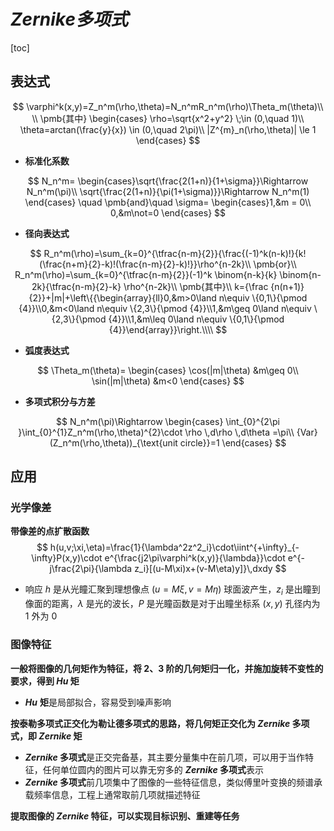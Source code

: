 # ***Zernike多项式***

[toc]



## **表达式**

$$
\varphi^k(x,y)=Z_n^m(\rho,\theta)=N_n^mR_n^m(\rho)\Theta_m(\theta)\\
\\
\pmb{其中}
\begin{cases}
\rho=\sqrt{x^2+y^2} \;\in (0,\quad 1)\\
\theta=arctan(\frac{y}{x}) \in (0,\quad 2\pi)\\
|Z^{m}_n(\rho,\theta)| \le 1
\end{cases}
$$

- **标准化系数**

$$
N_n^m=
\begin{cases}\sqrt{\frac{2(1+n)}{1+\sigma}}\Rightarrow N_n^m(\pi)\\
\sqrt{\frac{2(1+n)}{\pi(1+\sigma)}}\Rightarrow N_n^m(1)
\end{cases}
\quad \pmb{and}\quad 
\sigma=
\begin{cases}1,&m = 0\\
0,&m\not=0 
\end{cases}
$$

- **径向表达式** 

$$
R_n^m(\rho)=\sum_{k=0}^{\tfrac{n-m}{2}}{\frac{(-1)^k(n-k)!}{k!(\frac{n+m}{2}-k)!(\frac{n-m}{2}-k)!}}\rho^{n-2k}\\
\pmb{or}\\
R_n^m(\rho)=\sum_{k=0}^{\tfrac{n-m}{2}}(-1)^k \binom{n-k}{k} \binom{n-2k}{\tfrac{n-m}{2}-k} \rho^{n-2k}\\
\pmb{其中}\\
k={\frac {n(n+1)}{2}}+|m|+\left\{{\begin{array}{ll}0,&m>0\land n\equiv \{0,1\}{\pmod {4}}\\0,&m<0\land n\equiv \{2,3\}{\pmod {4}}\\1,&m\geq 0\land n\equiv \{2,3\}{\pmod {4}}\\1,&m\leq 0\land n\equiv \{0,1\}{\pmod {4}}\end{array}}\right.\\\\
$$



- **弧度表达式**

$$
\Theta_m(\theta)=
\begin{cases}
\cos(|m|\theta) &m\geq 0\\
\sin(|m|\theta) &m<0
\end{cases}
$$



- **多项式积分与方差**

$$
N_n^m(\pi)\Rightarrow
\begin{cases}
\int_{0}^{2\pi }\int_{0}^{1}Z_n^m(\rho,\theta)^{2}\cdot \rho \,d\rho \,d\theta =\pi\\
{Var} (Z_n^m(\rho,\theta))_{\text{unit circle}}=1
\end{cases}
$$



## **应用**

### **光学像差**

**带像差的点扩散函数**
$$
h(u,v;\xi,\eta)=\frac{1}{\lambda^2z^2_i}\cdot\iint^{+\infty}_{-\infty}P(x,y)\cdot e^{\frac{j2\pi\varphi^k(x,y)}{\lambda}}\cdot e^{-j\frac{2\pi}{\lambda z_i}[(u-M\xi)x+(v-M\eta)y]}\,dxdy
$$
- 响应 $h$ 是从光瞳汇聚到理想像点 $(u=M\xi,v=M\eta)$ 球面波产生，$z_i$ 是出瞳到像面的距离，$\lambda$ 是光的波长，$P$ 是光瞳函数是对于出瞳坐标系 $(x,y)$ 孔径内为 $1$ 外为 $0$



### **图像特征**

**一般将图像的几何矩作为特征，将 $2、3$ 阶的几何矩归一化，并施加旋转不变性的要求，得到 *Hu* 矩**  
- ***Hu*** **矩**是局部拟合，容易受到噪声影响 

**按泰勒多项式正交化为勒让德多项式的思路，将几何矩正交化为 *Zernike* 多项式，即 *Zernike* 矩**
- ***Zernike* 多项式**是正交完备基，其主要分量集中在前几项，可以用于当作特征，任何单位圆内的图片可以靠无穷多的 ***Zernike* 多项式**表示  
- ***Zernike* 多项式**前几项集中了图像的一些特征信息，类似傅里叶变换的频谱承载频率信息，工程上通常取前几项就描述特征

**提取图像的 *Zernike* 特征，可以实现目标识别、重建等任务**


